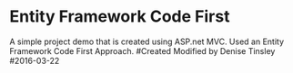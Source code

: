 # Entity Framework Code First
A simple project demo that is created using ASP.net MVC. Used an Entity Framework Code First Approach.
#Created Modified by Denise Tinsley
#2016-03-22
